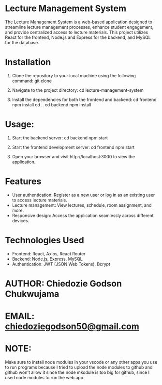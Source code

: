 # Lecture Management System
The Lecture Management System is a web-based application designed to streamline lecture management processes, enhance student engagement, and provide centralized access to lecture materials. This project utilizes React for the frontend, Node.js and Express for the backend, and MySQL for the database.

# Installation
1. Clone the repository to your local machine using the following command:
git clone <repository-url>

2. Navigate to the project directory:
cd lecture-management-system

3. Install the dependencies for both the frontend and backend:
cd frontend
npm install
cd ..
cd backend
npm install

# Usage: 
1. Start the backend server:
cd backend
npm start

2. Start the frontend development server:
cd frontend
npm start

3. Open your browser and visit http://localhost:3000 to view the application.


# Features
* User authentication: Register as a new user or log in as an existing user to access lecture materials.
* Lecture management: View lectures, schedule, room assignment, and more.
* Responsive design: Access the application seamlessly across different devices.

# Technologies Used
* Frontend: React, Axios, React Router
* Backend: Node.js, Express, MySQL
* Authentication: JWT (JSON Web Tokens), Bcrypt

# AUTHOR: Chiedozie Godson Chukwujama
# EMAIL:  chiedoziegodson50@gmail.com
# NOTE: 
Make sure to install node modules in your vscode or any other apps you use to run programs because I tried to upload the node modules to github and github won't allow it since the node mkodule is too big for github, since I used node modules to run the web app.
